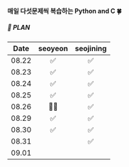 #### 매일 다섯문제씩 복습하는 Python and C 🍀

##### 📌 PLAN 
|Date|seoyeon|seojining|
|:------:|:---:|:---:|
|08.22|✅ |✅ |
|08.23|✅ |✅ |
|08.24| ✅| ✅|
|08.25|✅ |✅ |
|08.26| 😶‍🌫️| ✅|
|08.29|✅ | ✅|
|08.30| ✅|✅ |
|08.31| |✅  |
|09.01| | |
